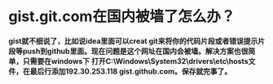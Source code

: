 # gist.git.com在国内被墙了怎么办？  
#### gist就不细说了，比如说idea里面可以creat git来将你的代码片段或者错误提示片段等push到github里面。现在问题是这个网址在国内会被墙。解决方案也很简单，只需要在windows下 打开C:\Windows\System32\drivers\etc\hosts文件，在最后行添加192.30.253.118 gist.github.com。保存就完事了。
